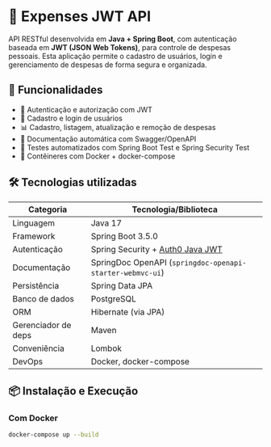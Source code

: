 # 💸 Expenses JWT API

API RESTful desenvolvida em **Java + Spring Boot**, com autenticação baseada em **JWT (JSON Web Tokens)**, para controle de despesas pessoais. Esta aplicação permite o cadastro de usuários, login e gerenciamento de despesas de forma segura e organizada.

## 🚀 Funcionalidades

- 🔐 Autenticação e autorização com JWT
- 👤 Cadastro e login de usuários
- 📊 Cadastro, listagem, atualização e remoção de despesas
- 📄 Documentação automática com Swagger/OpenAPI
- 🧪 Testes automatizados com Spring Boot Test e Spring Security Test
- 🐳 Contêineres com Docker + docker-compose

## 🛠️ Tecnologias utilizadas

| Categoria           | Tecnologia/Biblioteca                           |
|---------------------|-------------------------------------------------|
| Linguagem           | Java 17                                         |
| Framework           | Spring Boot 3.5.0                               |
| Autenticação        | Spring Security + [Auth0 Java JWT](https://github.com/auth0/java-jwt) |
| Documentação        | SpringDoc OpenAPI (`springdoc-openapi-starter-webmvc-ui`) |
| Persistência        | Spring Data JPA                                 |
| Banco de dados      | PostgreSQL                                      |
| ORM                 | Hibernate (via JPA)                             |
| Gerenciador de deps | Maven                                           |
| Conveniência        | Lombok                                          |
| DevOps              | Docker, docker-compose                          |


## 📦 Instalação e Execução

### Com Docker

```bash
docker-compose up --build
